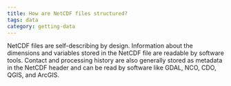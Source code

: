 ```yaml
---
title: How are NetCDF files structured?
tags: data
category: getting-data
---
```


NetCDF files are self-describing by design. Information about the dimensions and variables stored in the NetCDF file are readable by software tools. Contact and processing history are also generally stored as metadata in the NetCDF header and can be read by software like GDAL, NCO, CDO, QGIS, and ArcGIS.
